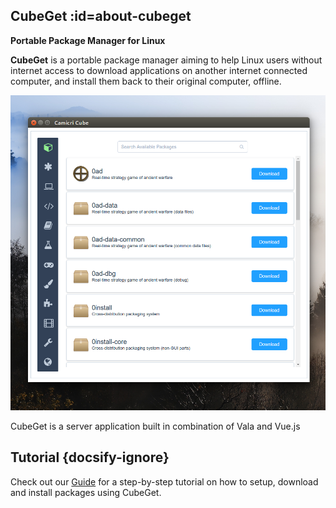 ## CubeGet :id=about-cubeget
**Portable Package Manager for Linux**

**CubeGet** is a portable package manager aiming to help Linux users without internet access to download applications on another internet connected computer, and install them back to their original computer, offline.

![](_media/cover.png)

CubeGet is a server application built in combination of Vala and Vue.js

## Tutorial {docsify-ignore}

Check out our [Guide](/setup-linux) for a step-by-step tutorial on how to setup, download and install packages using CubeGet.